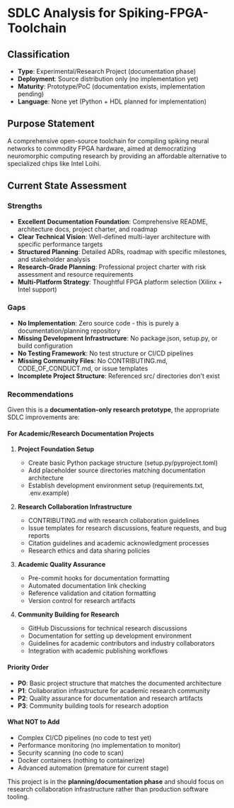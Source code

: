# SDLC Analysis for Spiking-FPGA-Toolchain

## Classification
- **Type**: Experimental/Research Project (documentation phase)
- **Deployment**: Source distribution only (no implementation yet)
- **Maturity**: Prototype/PoC (documentation exists, implementation pending)
- **Language**: None yet (Python + HDL planned for implementation)

## Purpose Statement
A comprehensive open-source toolchain for compiling spiking neural networks to commodity FPGA hardware, aimed at democratizing neuromorphic computing research by providing an affordable alternative to specialized chips like Intel Loihi.

## Current State Assessment

### Strengths
- **Excellent Documentation Foundation**: Comprehensive README, architecture docs, project charter, and roadmap
- **Clear Technical Vision**: Well-defined multi-layer architecture with specific performance targets
- **Structured Planning**: Detailed ADRs, roadmap with specific milestones, and stakeholder analysis
- **Research-Grade Planning**: Professional project charter with risk assessment and resource requirements
- **Multi-Platform Strategy**: Thoughtful FPGA platform selection (Xilinx + Intel support)

### Gaps
- **No Implementation**: Zero source code - this is purely a documentation/planning repository
- **Missing Development Infrastructure**: No package.json, setup.py, or build configuration
- **No Testing Framework**: No test structure or CI/CD pipelines
- **Missing Community Files**: No CONTRIBUTING.md, CODE_OF_CONDUCT.md, or issue templates
- **Incomplete Project Structure**: Referenced src/ directories don't exist

### Recommendations

Given this is a **documentation-only research prototype**, the appropriate SDLC improvements are:

#### For Academic/Research Documentation Projects

1. **Project Foundation Setup**
   - Create basic Python package structure (setup.py/pyproject.toml)
   - Add placeholder source directories matching documentation architecture
   - Establish development environment setup (requirements.txt, .env.example)

2. **Research Collaboration Infrastructure**
   - CONTRIBUTING.md with research collaboration guidelines
   - Issue templates for research discussions, feature requests, and bug reports
   - Citation guidelines and academic acknowledgment processes
   - Research ethics and data sharing policies

3. **Academic Quality Assurance**
   - Pre-commit hooks for documentation formatting
   - Automated documentation link checking
   - Reference validation and citation formatting
   - Version control for research artifacts

4. **Community Building for Research**
   - GitHub Discussions for technical research discussions
   - Documentation for setting up development environment
   - Guidelines for academic contributors and industry collaborators
   - Integration with academic publishing workflows

#### Priority Order
- **P0**: Basic project structure that matches the documented architecture
- **P1**: Collaboration infrastructure for academic research community  
- **P2**: Quality assurance for documentation and research artifacts
- **P3**: Community building tools for research adoption

#### What NOT to Add
- Complex CI/CD pipelines (no code to test yet)
- Performance monitoring (no implementation to monitor)
- Security scanning (no code to scan)
- Docker containers (nothing to containerize)
- Advanced automation (premature for current stage)

This project is in the **planning/documentation phase** and should focus on research collaboration infrastructure rather than production software tooling.